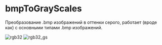 # bmpToGrayScales

Преобразование .bmp изображений в оттенки серого, работает (вроде как) с основными типами .bmp изображений.


![rgb32](https://user-images.githubusercontent.com/43424491/176743722-e0834a89-5519-4a6e-b13e-b731180a40a7.jpg)
![rgb32_gs](https://user-images.githubusercontent.com/43424491/176743752-14d99a10-c7d0-4b56-8754-60caa115f31e.jpg)
